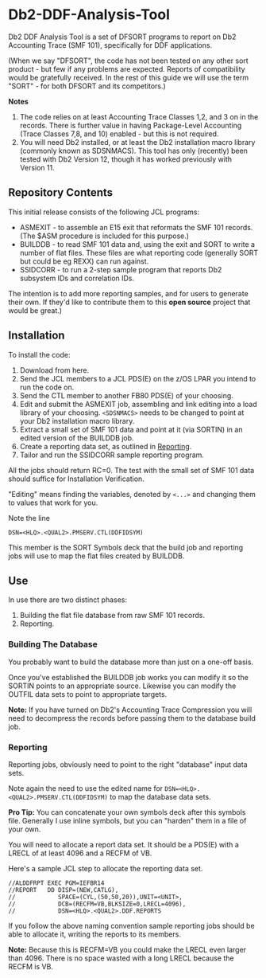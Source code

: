# Db2-DDF-Analysis-Tool

Db2 DDF Analysis Tool is a set of DFSORT programs to report on Db2 Accounting Trace (SMF 101), specifically for DDF applications.

(When we say "DFSORT", the code has not been tested on any other sort product - but few if any problems are expected. Reports of compatibility would be gratefully received. In the rest of this guide we will use the term "SORT" - for both DFSORT and its competitors.)

**Notes**

1. The code relies on at least Accounting Trace Classes 1,2, and 3 on in the records.
There is further value in having Package-Level Accounting (Trace Classes 7,8, and 10) enabled - but this is not required.
2. You will need Db2 installed, or at least the Db2 installation macro library (commonly known as SDSNMACS).
This tool has only (recently) been tested with Db2 Version 12, though it has worked previously with Version 11.

## Repository Contents

This initial release consists of the following JCL programs:

* ASMEXIT - to assemble an E15 exit that reformats the SMF 101 records. (The $ASM procedure is included for this purpose.)
* BUILDDB - to read SMF 101 data and, using the exit and SORT to write a number of flat files. These files are what reporting code (generally SORT but could be eg REXX) can run against.
* SSIDCORR - to run a 2-step sample program that reports Db2 subsystem IDs and correlation IDs.

The intention is to add more reporting samples, and for users to generate their own. If they'd like to contribute them to this **open source** project that would be great.)

## Installation

To install the code:

1. Download from here.
1. Send the JCL members to a JCL PDS(E) on the z/OS LPAR you intend to run the code on.
1. Send the CTL member to another FB80 PDS(E) of your choosing.
1. Edit and submit the ASMEXIT job, assembling and link editing into a load library of your choosing.
`<SDSNMACS>` needs to be changed to point at your Db2 installation macro library.
1. Extract a small set of SMF 101 data and point at it (via SORTIN) in an edited version of the BUILDDB job.
1. Create a reporting data set, as outlined in [Reporting](#reporting).
1. Tailor and run the SSIDCORR sample reporting program.

All the jobs should return RC=0. The test with the small set of SMF 101 data should suffice for Installation Verification.

"Editing" means finding the variables, denoted by `<...>` and changing them to values that work for you.

Note the line

    DSN=<HLQ>.<QUAL2>.PMSERV.CTL(DDFIDSYM) 

This member is the SORT Symbols deck that the build job and reporting jobs will use to map the flat files created by BUILDDB.

## Use

In use there are two distinct phases:

1. Building the flat file database from raw SMF 101 records.
1. Reporting.

### Building The Database

You probably want to build the database more than just on a one-off basis.

Once you've established the BUILDDB job works you can modify it so the SORTIN points to an appropriate source.
Likewise you can modify the OUTFIL data sets to point to appropriate targets.

**Note:** If you have turned on Db2's Accounting Trace Compression you will need to decompress the records before passing them to the database build job.

### Reporting

Reporting jobs, obviously need to point to the right "database" input data sets.

Note again the need to use the edited name for `DSN=<HLQ>.<QUAL2>.PMSERV.CTL(DDFIDSYM)` to map the database data sets.

**Pro Tip:** You can concatenate your own symbols deck after this symbols file.
Generally I use inline symbols, but you can "harden" them in a file of your own.

You will need to allocate a report data set. It should be a PDS(E) with a LRECL of at least 4096 and a RECFM of VB.

Here's a sample JCL step to allocate the reporting data set.

    //ALDDFRPT EXEC PGM=IEFBR14
    //REPORT   DD DISP=(NEW,CATLG),
    //            SPACE=(CYL,(50,50,20)),UNIT=<UNIT>,
    //            DCB=(RECFM=VB,BLKSIZE=0,LRECL=4096),
    //            DSN=<HLQ>.<QUAL2>.DDF.REPORTS

If you follow the above naming convention sample reporting jobs should be able to allocate it, writing the reports to its members.

**Note:** Because this is RECFM=VB you could make the LRECL even larger than 4096.
There is no space wasted with a long LRECL because the RECFM is VB.